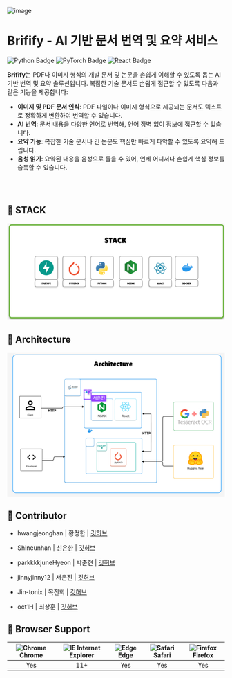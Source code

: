 
![image](https://github.com/user-attachments/assets/6f8df8b4-b9fc-4104-a3a3-2a221314a882)

# Brifify - AI 기반 문서 번역 및 요약 서비스

![Python Badge](https://img.shields.io/badge/Python-v3.11.4-%233776AB?style=flat&logo=python&logoColor=white)
![PyTorch Badge](https://img.shields.io/badge/PyTorch-v2.1.0-%23EE4C2C?style=flat&logo=pytorch&logoColor=white)
![React Badge](https://img.shields.io/badge/React-v18.2.0-%2361DAFB?style=flat&logo=react&logoColor=white)


**Brifify**는 PDF나 이미지 형식의 개발 문서 및 논문을 손쉽게 이해할 수 있도록 돕는 AI 기반 번역 및 요약 솔루션입니다. 복잡한 기술 문서도 손쉽게 접근할 수 있도록 다음과 같은 기능을 제공합니다:

- **이미지 및 PDF 문서 인식**: PDF 파일이나 이미지 형식으로 제공되는 문서도 텍스트로 정확하게 변환하여 번역할 수 있습니다.
- **AI 번역**: 문서 내용을 다양한 언어로 번역해, 언어 장벽 없이 정보에 접근할 수 있습니다.
- **요약 기능**: 복잡한 기술 문서나 긴 논문도 핵심만 빠르게 파악할 수 있도록 요약해 드립니다.
- **음성 읽기**: 요약된 내용을 음성으로 들을 수 있어, 언제 어디서나 손쉽게 핵심 정보를 습득할 수 있습니다.

<br>
<br>


## 🌟 STACK
![image](https://github.com/AI-X-min-projext-ITOWE/.github/blob/main/image.png)
<br>

## 🌟 Architecture
![image](https://github.com/AI-X-min-projext-ITOWE/.github/blob/main/%ED%99%94%EB%A9%B4%20%EC%BA%A1%EC%B2%98%202024-11-04%20144317.png)
<br>


## 🌟 Contributor

+ hwangjeonghan | 황정한 | [깃허브](https://github.com/hwangjeonghan)

+ Shineunhan | 신은한 | [깃허브](https://github.com/Shineunhan)

+ parkkkkjuneHyeon | 박준현 | [깃허브](https://github.com/parkkkkjuneHyeon)

+ jinnyjinny12 | 서은진 | [깃허브](https://github.com/jinnyjinny12)

+ Jin-tonix | 목진희 | [깃허브](https://github.com/Jin-tonix)

+ oct1H | 최상훈 | [깃허브](https://github.com/oct1H)

## 🌟 Browser Support

| <img src="https://user-images.githubusercontent.com/1215767/34348387-a2e64588-ea4d-11e7-8267-a43365103afe.png" alt="Chrome" width="16px" height="16px" /> Chrome | <img src="https://user-images.githubusercontent.com/1215767/34348590-250b3ca2-ea4f-11e7-9efb-da953359321f.png" alt="IE" width="16px" height="16px" /> Internet Explorer | <img src="https://user-images.githubusercontent.com/1215767/34348380-93e77ae8-ea4d-11e7-8696-9a989ddbbbf5.png" alt="Edge" width="16px" height="16px" /> Edge | <img src="https://user-images.githubusercontent.com/1215767/34348394-a981f892-ea4d-11e7-9156-d128d58386b9.png" alt="Safari" width="16px" height="16px" /> Safari | <img src="https://user-images.githubusercontent.com/1215767/34348383-9e7ed492-ea4d-11e7-910c-03b39d52f496.png" alt="Firefox" width="16px" height="16px" /> Firefox |
| :---------: | :---------: | :---------: | :---------: | :---------: |
| Yes | 11+ | Yes | Yes | Yes |

